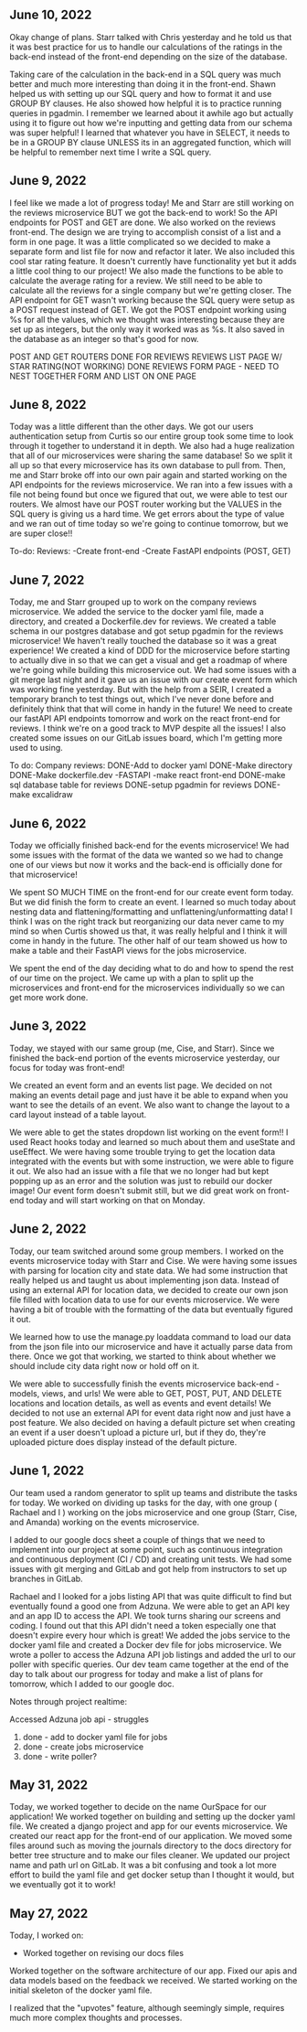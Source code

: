 ## June 10, 2022

Okay change of plans. Starr talked with Chris yesterday and he told us that it was best practice for us to handle our calculations of the ratings in the back-end instead of the front-end depending on the size of the database.

Taking care of the calculation in the back-end in a SQL query was much better and much more interesting than doing it in the front-end. Shawn helped us with setting up our SQL query and how to format it and use GROUP BY clauses. He also showed how helpful it is to practice running queries in pgadmin. I remember we learned about it awhile ago but actually using it to figure out how we're inputting and getting data from our schema was super helpful! I learned that whatever you have in SELECT, it needs to be in a GROUP BY clause UNLESS its in an aggregated function, which will be helpful to remember next time I write a SQL query. 


## June 9, 2022

I feel like we made a lot of progress today! Me and Starr are still working on the reviews microservice BUT we got the back-end to work! So the API endpoints for POST and GET are done. We also worked on the reviews front-end. The design we are trying to accomplish consist of a list and a form in one page. It was a little complicated so we decided to make a separate form and list file for now and refactor it later. We also included this cool star rating feature. It doesn't currently have functionality yet but it adds a little cool thing to our project! We also made the functions to be able to calculate the average rating for a review. We still need to be able to calculate all the reviews for a single company but we're getting closer. The API endpoint for GET wasn't working because the SQL query were setup as a POST request instead of GET. We got the POST endpoint working using %s for all the values, which we thought was interesting because they are set up as integers, but the only way it worked was as %s. It also saved in the database as an integer so that's good for now. 

POST AND GET ROUTERS DONE FOR REVIEWS
REVIEWS LIST PAGE W/ STAR RATING(NOT WORKING) DONE
REVIEWS FORM PAGE - 
NEED TO NEST TOGETHER FORM AND LIST ON ONE PAGE

## June 8, 2022

Today was a little different than the other days. We got our users authentication setup from Curtis so our entire group took some time to look through it together to understand it in depth. We also had a huge realization that all of our microservices were sharing the same database! So we split it all up so that every microservice has its own database to pull from. Then, me and Starr broke off into our own pair again and started working on the API endpoints for the reviews microservice. We ran into a few issues with a file not being found but once we figured that out, we were able to test our routers. We almost have our POST router working but the VALUES in the SQL query is giving us a hard time. We get errors about the type of value and we ran out of time today so we're going to continue tomorrow, but we are super close!!

To-do:
    Reviews:
        -Create front-end
        -Create FastAPI endpoints (POST, GET)

## June 7, 2022

Today, me and Starr grouped up to work on the company reviews microservice. We added the service to the docker yaml file, made a directory, and created a Dockerfile.dev for reviews. We created a table schema in our postgres database and got setup pgadmin for the reviews microservice! We haven't really touched the database so it was a great experience! We created a kind of DDD for the microservice before starting to actually dive in so that we can get a visual and get a roadmap of where we're going while building this microservice out. We had some issues with a git merge last night and it gave us an issue with our create event form which was working fine yesterday. But with the help from a SEIR, I created a temporary branch to test things out, which I've never done before and definitely think that that will come in handy in the future! We need to create our fastAPI API endpoints tomorrow and work on the react front-end for reviews. I think we're on a good track to MVP despite all the issues! I also created some issues on our GitLab issues board, which I'm getting more used to using.

To do:
Company reviews:
    DONE-Add to docker yaml
    DONE-Make directory
    DONE-Make dockerfile.dev
    -FASTAPI
    -make react front-end
    DONE-make sql database table for reviews
    DONE-setup pgadmin for reviews
    DONE-make excalidraw


## June 6, 2022

Today we officially finished back-end for the events microservice! We had some issues with the format of the data we wanted so we had to change one of our views but now it works and the back-end is officially done for that microservice!

We spent SO MUCH TIME on the front-end for our create event form today. But we did finish the form to create an event. I learned so much today about nesting data and flattening/formatting and unflattening/unformatting data! I think I was on the right track but reorganizing our data never came to my mind so when Curtis showed us that, it was really helpful and I think it will come in handy in the future. The other half of our team showed us how to make a table and their FastAPI views for the jobs microservice.

We spent the end of the day deciding what to do and how to spend the rest of our time on the project. We came up with a plan to split up the microservices and front-end for the microservices individually so we can get more work done.

## June 3, 2022

Today, we stayed with our same group (me, Cise, and Starr). Since we finished the back-end portion of the events microservice yesterday, our focus for today was front-end!

We created an event form and an events list page. We decided on not making an events detail page and just have it be able to expand when you want to see the details of an event. We also want to change the layout to a card layout instead of a table layout.

We were able to get the states dropdown list working on the event form!! I used React hooks today and learned so much about them and useState and useEffect. We were having some trouble trying to get the location data integrated with the events but with some instruction, we were able to figure it out. We also had an issue with a file that we no longer had but kept popping up as an error and the solution was just to rebuild our docker image! Our event form doesn't submit still, but we did great work on front-end today and will start working on that on Monday.

## June 2, 2022

Today, our team switched around some group members. I worked on the events microservice today with Starr and Cise. We were having some issues with parsing for location city and state data. We had some instruction that really helped us and taught us about implementing json data. Instead of using an external API for location data, we decided to create our own json file filled with location data to use for our events microservice. We were having a bit of trouble with the formatting of the data but eventually figured it out.

We learned how to use the manage.py loaddata command to load our data from the json file into our microservice and have it actually parse data from there. Once we got that working, we started to think about whether we should include city data right now or hold off on it. 

We were able to successfully finish the events microservice back-end - models, views, and urls! We were able to GET, POST, PUT, AND DELETE locations and location details, as well as events and event details! We decided to not use an external API for event data right now and just have a post feature. We also decided on having a default picture set when creating an event if a user doesn't upload a picture url, but if they do, they're uploaded picture does display instead of the default picture. 

## June 1, 2022

Our team used a random generator to split up teams and distribute the tasks for today. We worked on dividing up tasks for the day, with one group ( Rachael and I ) working on the jobs microservice and one group (Starr, Cise, and Amanda) working on the events microservice.

I added to our google docs sheet a couple of things that we need to implement into our project at some point, such as continuous integration and continuous deployment (CI / CD) and creating unit tests. We had some issues with git merging and GitLab and got help from instructors to set up branches in GitLab. 

Rachael and I looked for a jobs listing API that was quite difficult to find but eventually found a good one from Adzuna. We were able to get an API key and an app ID to access the API. We took turns sharing our screens and coding. I found out that this API didn't need a token especially one that doesn't expire every hour which is great! We added the jobs service to the docker yaml file and created a Docker dev file for jobs microservice. We wrote a poller to access the Adzuna API job listings and added the url to our poller with specific queries. Our dev team came together at the end of the day to talk about our progress for today and make a list of plans for tomorrow, which I added to our google doc.

Notes through project realtime:

Accessed Adzuna job api - struggles

1. done - add to docker yaml file for jobs
2. done - create jobs microservice 
3. done - write poller?


## May 31, 2022

Today, we worked together to decide on the name OurSpace for our application! We worked together on building and setting up the docker yaml file. We created a django project and app for our events microservice. We created our react app for the front-end of our application. We moved some files around such as moving the journals directory to the docs directory for better tree structure and to make our files cleaner. We updated our project name and path url on GitLab. It was a bit confusing and took a lot more effort to build the yaml file and get docker setup than I thought it would, but we eventually got it to work!

## May 27, 2022

Today, I worked on:

* Worked together on revising our docs files

Worked together on the software architecture of our app. Fixed our apis and data models based on the feedback we received. We started working on the initial skeleton of the docker yaml file.

I realized that the "upvotes" feature, although seemingly simple, requires much more complex thoughts and processes.
